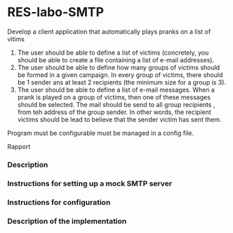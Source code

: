 # RES-labo-SMTP



Develop a client application that automatically plays pranks on a list of vitims

1. The user should be able to define a list of victims (concretely, you should be able to create a file containing a list of e-mail addresses).
2. The user should be able to define how many groups of victims should be formed in a given campaign. In every group of victims, there should be 1 sender ans at least 2 recipients (the minimum size for a group is 3).
3. The user should be able to define a list of e-mail messages. When a prank is played on a group of victims, then one of these messages should be selected. The mail should be send to all group recipients , from teh address of the group sender. In other words, the recipient victims should be lead to believe that the sender victim has sent them.



Program must be configurable must be managed in a config file.



Rapport

### Description

### Instructions for setting up a mock SMTP server

### Instructions for configuration

### Description of the implementation

 